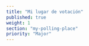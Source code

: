 ```yaml
---
title: "Mi lugar de votación"
published: true
weight: 1
section: "my-polling-place"
priority: "Major"
---
```

